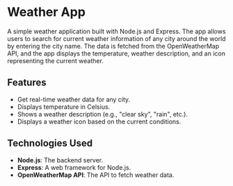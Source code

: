 
# Weather App

A simple weather application built with Node.js and Express. The app allows users to search for current weather information of any city around the world by entering the city name. The data is fetched from the OpenWeatherMap API, and the app displays the temperature, weather description, and an icon representing the current weather.

## Features
- Get real-time weather data for any city.
- Displays temperature in Celsius.
- Shows a weather description (e.g., "clear sky", "rain", etc.).
- Displays a weather icon based on the current conditions.

## Technologies Used
- **Node.js**: The backend server.
- **Express**: A web framework for Node.js.
- **OpenWeatherMap API**: The API to fetch weather data.
